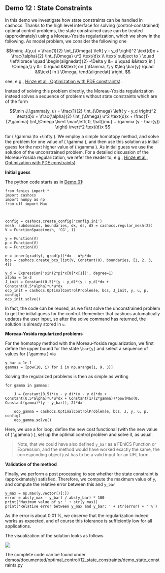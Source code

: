 ## Demo 12 : State Constraints

In this demo we investigate how state constraints can be handled in cashocs. Thanks to
the high level interface for solving (control-constrained) optimal control problems,
the state constrained case can be treated (approximately) using a Moreau-Yosida regularization, which we show in the following. As model problem, we consider the
following one

$$\min\; J(y,u) = \frac{1}{2} \int_{\Omega} \left( y - y_d \right)^2 \text{d}x + \frac{\alpha}{2} \int_{\Omega} u^2 \text{d}x \\
\text{ subject to } \quad \left\lbrace \quad
\begin{alignedat}{2}
-\Delta y &= u \quad &&\text{ in } \Omega,\\
y &= 0 \quad &&\text{ on } \Gamma, \\
y &\leq \bar{y} \quad &&\text{ in } \Omega,
\end{alignedat} \right.
$$

see, e.g., [Hinze et al., Optimization with PDE constraints](https://doi.org/10.1007/978-1-4020-8839-1)).

Instead of solving this problem directly, the Moreau-Yosida regularization instead solves
a sequence of problems without state constraints which are of the form

$$\min J_\gamma(y, u) = \frac{1}{2} \int_{\Omega} \left( y - y_d \right)^2 \text{d}x + \frac{\alpha}{2} \int_{\Omega} u^2 \text{d}x + \frac{1}{2\gamma} \int_\Omega \lvert \max\left( 0, \hat{\mu} + \gamma (y - \bar{y}) \right) \rvert^2 \text{d}x
$$

for \( \gamma \to +\infty \). We employ a simple homotopy method, and solve the problem for one value of \( \gamma \), and then use this solution as initial guess for the next
higher value of \( \gamma \). As initial guess we use the solution of the unconstrained
problem. For a detailed discussion of the Moreau-Yosida regularization, we refer the
reader to, e.g., [Hinze et al., Optimization with PDE constraints](https://doi.org/10.1007/978-1-4020-8839-1)).

**Initial guess**

The python code starts as in [Demo 01](#demo-01-basics):

    from fenics import *
    import cashocs
    import numpy as np
    from ufl import Max



    config = cashocs.create_config('config.ini')
    mesh, subdomains, boundaries, dx, ds, dS = cashocs.regular_mesh(25)
    V = FunctionSpace(mesh, 'CG', 1)

    y = Function(V)
    p = Function(V)
    u = Function(V)

    e = inner(grad(y), grad(p))*dx - u*p*dx
    bcs = cashocs.create_bcs_list(V, Constant(0), boundaries, [1, 2, 3, 4])

    y_d = Expression('sin(2*pi*x[0]*x[1])', degree=1)
    alpha = 1e-3
    J_init = Constant(0.5)*(y - y_d)*(y - y_d)*dx + Constant(0.5*alpha)*u*u*dx
    ocp_init = cashocs.OptimalControlProblem(e, bcs, J_init, y, u, p, config)
    ocp_init.solve()

In fact, the code can be reused, as we first solve the unconstrained problem to get
the initial guess for the control. Remember that cashocs automatically updates the
user input, so after the solve command has returned, the solution is already stored in `u`.

**Moreau-Yosida regularized problems**

For the homotopy method with the Moreau-Yosida regularization, we first define the upper
bound for the state `\bar{y}` and select a sequence of values for \( \gamma \) via

    y_bar = 1e-1
    gammas = [pow(10, i) for i in np.arange(1, 9, 3)]

Solving the regularized problems is then as simple as writing

    for gamma in gammas:

    	J = Constant(0.5)*(y - y_d)*(y - y_d)*dx + Constant(0.5*alpha)*u*u*dx + Constant(1/(2*gamma))*pow(Max(0, Constant(gamma)*(y - y_bar)), 2)*dx

    	ocp_gamma = cashocs.OptimalControlProblem(e, bcs, J, y, u, p, config)
    	ocp_gamma.solve()

Here, we use a for loop, define the new cost functional (with the new value of \( \gamma \) ), set up the optimal control problem and solve it, as usual.

> Note, that we could have also defined `y_bar` as a FEniCS Function or Expression, and
> the method would have worked exactly the same, the corresponding object just has to
> be a valid input for an UFL form.

**Validation of the method**

Finally, we perform a post processing to see whether the state constraint is (approximately) satisfied. Therefore, we compute the maximum value of `y`, and compute the relative error between this and `y_bar`

    y_max = np.max(y.vector()[:])
    error = abs(y_max - y_bar) / abs(y_bar) * 100
    print('Maximum value of y: ' + str(y_max))
    print('Relative error between y_max and y_bar: ' + str(error) + ' %')

As the error is about 0.01 %, we observe that the regularization indeed works as expected, and of course this tolerance is sufficiently low for all applications.

The visualization of the solution looks as follows

![](./img/optimal_control/12_state_constraints.png)

The complete code can be found under demos/documented/optimal_control/12_state_constraints/demo_state_constraints.py
